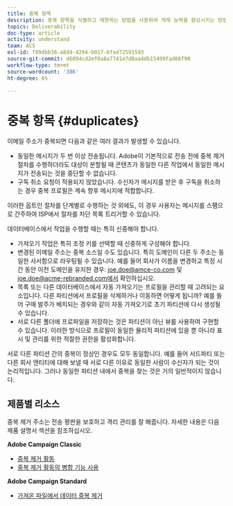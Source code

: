 ```yaml
---
title: 중복 항목
description: 중복 항목을 식별하고 제한하는 방법을 사용하여 게재 능력을 향상시키는 방법을 알아봅니다.
topics: Deliverability
doc-type: article
activity: understand
team: ACS
exl-id: f89dbb38-a8d4-4294-b017-6fed72591593
source-git-commit: d6094cd2ef0a8a7741e7d8aa4db15499fad08f90
workflow-type: tm+mt
source-wordcount: '386'
ht-degree: 6%

---
```


# 중복 항목 {#duplicates}

이메일 주소가 중복되면 다음과 같은 여러 결과가 발생할 수 있습니다.

* 동일한 메시지가 두 번 이상 전송됩니다. Adobe이 기본적으로 전송 전에 중복 제거 절차를 수행하더라도 대상이 분할될 때 콘텐츠가 동일한 다른 작업에서 동일한 메시지가 전송되는 것을 중단할 수 없습니다.
* 구독 취소 요청이 적용되지 않았습니다. 수신자가 메시지를 받은 후 구독을 취소하는 경우 중복 프로필은 계속 향후 메시지에 적합합니다.

이러한 옵트인 절차를 단계별로 수행하는 것 외에도, 이 경우 사용자는 메시지를 스팸으로 간주하여 ISP에서 절차를 차단 목록 트리거할 수 있습니다.

데이터베이스에서 작업을 수행할 때는 특히 신중해야 합니다.

* 가져오기 작업은 특히 조정 키를 선택할 때 신중하게 구성해야 합니다.
* 변경된 이메일 주소는 중복 소스일 수도 있습니다. 특히 도메인이 다른 두 주소는 동일한 사서함으로 라우팅될 수 있습니다. 예를 들어 회사가 이름을 변경하고 특정 시간 동안 이전 도메인을 유지한 경우: joe.doe@amce-co.com 및 joe.doe@acme-rebranded.com에서 확인하십시오.
* 목록 또는 다른 데이터베이스에서 자동 가져오기는 프로필을 관리할 때 고려되는 요소입니다. 다른 파티션에서 프로필을 삭제하거나 이동하면 어떻게 됩니까? 예를 들어 구매 발주가 배치되는 경우와 같이 자동 가져오기로 초기 파티션에 다시 생성될 수 있습니다.
* 서로 다른 폴더에 프로파일을 저장하는 것은 파티션이 아닌 뷰를 사용하여 구현할 수 있습니다. 이러한 방식으로 프로필이 동일한 물리적 파티션에 있을 뿐 아니라 표시 및 관리를 위한 적절한 권한을 활성화합니다.

서로 다른 파티션 간의 중복이 정상인 경우도 모두 동일합니다. 예를 들어 서드파티 또는 다른 회사 엔티티에 대해 보낼 때 서로 다른 이유로 동일한 사람이 수신자가 되는 것이 논리적입니다. 그러나 동일한 파티션 내에서 중복을 찾는 것은 거의 일반적이지 않습니다.

## 제품별 리소스

중복 제거 주소는 전송 평판을 보호하고 격리 관리를 잘 해줍니다. 자세한 내용은 다음 제품 설명서 섹션을 참조하십시오.

**Adobe Campaign Classic**

* [중복 제거 활동](https://experienceleague.adobe.com/docs/campaign-classic/using/automating-with-workflows/targeting-activities/deduplication.html)
* [중복 제거 활동의 병합 기능 사용](https://experienceleague.adobe.com/docs/campaign-classic/using/automating-with-workflows/use-cases/data-management/deduplication-merge.html?lang=ko)

**Adobe Campaign Standard**

* [가져온 파일에서 데이터 중복 제거](https://experienceleague.adobe.com/docs/campaign-standard/using/managing-processes-and-data/workflow-use-case/data-management/deduplicating-data-imported-file.html)
